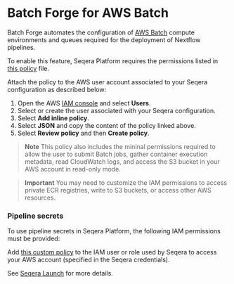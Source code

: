 # Batch Forge for AWS Batch

Batch Forge automates the configuration of [AWS Batch](https://aws.amazon.com/batch/) compute environments and queues
required for the deployment of Nextflow pipelines. 

To enable this feature, Seqera Platform requires the permissions listed in [this policy](forge-policy.json) file. 

Attach the policy to the AWS user account associated to your Seqera configuration as described below: 

1) Open the AWS [IAM console](https://console.aws.amazon.com/iam/home) and select **Users**.
2) Select or create the user associated with your Seqera configuration.
3) Select **Add inline policy**.
4) Select **JSON** and copy the content of the policy linked above. 
6) Select **Review policy** and then **Create policy**.

> **Note** 
> This policy also includes the mininal permissions required to allow the user to submit
> Batch jobs, gather container execution metadata, read CloudWatch logs, and access the S3 bucket in your AWS 
> account in read-only mode. 

> **Important**
> You may need to customize the IAM permissions to access private ECR registries, 
> write to S3 buckets, or access other AWS resources. 

### Pipeline secrets

To use pipeline secrets in Seqera Platform, the following
IAM permissions must be provided:

Add [this custom policy](../launch/secrets-policy-account.json) to the IAM user or role used by Seqera
   to access your AWS account (specified in the Seqera credentials).

See [Seqera Launch](../launch/README.md) for more details.
